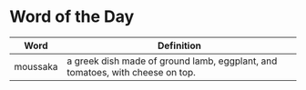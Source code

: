 # Word of the Day

|Word|Definition|
|---|---|
|moussaka|a greek dish made of ground lamb, eggplant, and tomatoes, with cheese on top.|